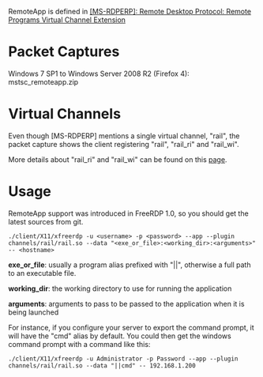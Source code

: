 RemoteApp is defined in 
[[MS-RDPERP]:   Remote Desktop Protocol: Remote Programs Virtual Channel Extension](http://msdn.microsoft.com/en-us/library/cc242568/)

# Packet Captures

Windows 7 SP1 to Windows Server 2008 R2 (Firefox 4): mstsc_remoteapp.zip

# Virtual Channels

Even though [MS-RDPERP] mentions a single virtual channel, "rail", the packet capture shows the client registering "rail", "rail_ri" and "rail_wi".

More details about "rail_ri" and "rail_wi" can be found on this [page](http://social.msdn.microsoft.com/Forums/en-US/os_windowsprotocols/thread/d91b20a2-96af-406c-aa56-085058a0af44/).

# Usage

RemoteApp support was introduced in FreeRDP 1.0, so you should get the latest sources from git.

    ./client/X11/xfreerdp -u <username> -p <password> --app --plugin channels/rail/rail.so --data "<exe_or_file>:<working_dir>:<arguments>" -- <hostname>

**exe_or_file**: usually a program alias prefixed with "||", otherwise a full path to an executable file.

**working_dir**: the working directory to use for running the application

**arguments**: arguments to pass to be passed to the application when it is being launched

For instance, if you configure your server to export the command prompt, it will have the "cmd" alias by default. You could then get the windows command prompt with a command like this:

    ./client/X11/xfreerdp -u Administrator -p Password --app --plugin channels/rail/rail.so --data "||cmd" -- 192.168.1.200
